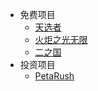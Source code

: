 
* 免费项目
	* [天选者](zh-cn/traha.md)
	* [火炬之光无限](zh-cn/huoju.md)
	* [二之国](zh-cn/erzhiguo.md)
* 投资项目
	* [PetaRush](zh-cn/petarush.md)
